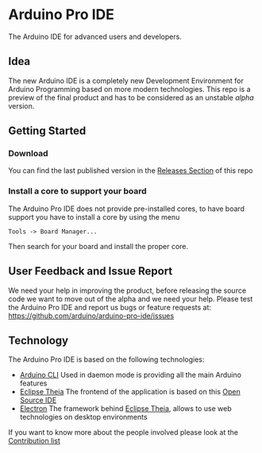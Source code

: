 # Arduino Pro IDE
The Arduino IDE for advanced users and developers.

## Idea
The new Arduino IDE is a completely new Development Environment for Arduino Programming based on more modern technologies.
This repo is a preview of the final product and has to be considered as an unstable *alpha* version.

## Getting Started

### Download
You can find the last published version in the [Releases Section](https://github.com/arduino/arduino-pro-ide/releases) of this repo

### Install a core to support your board 
The Arduino Pro IDE does not provide pre-installed cores, to have board support you have to install a core by using the menu

    Tools -> Board Manager...

Then search for your board and install the proper core.

## User Feedback and Issue Report
We need your help in improving the product, before releasing the source code we want to move out of the alpha and we need your help.
Please test the Arduino Pro IDE and report us bugs or feature requests at: https://github.com/arduino/arduino-pro-ide/issues

## Technology
The Arduino Pro IDE is based on the following technologies:

* [Arduino CLI](https://github.com/arduino/arduino-cli)
 Used in daemon mode is providing all the main Arduino features
* [Eclipse Theia](https://github.com/eclipse-theia/theia)
The frontend of the application is based on this [Open Source IDE](https://theia-ide.org/) 
* [Electron](https://github.com/electron/electron)
The framework behind [Eclipse Theia](https://theia-ide.org/), allows to use web technologies on desktop environments

If you want to know more about the people involved please look at the [Contribution list](CONTRIBUTIONS.md)